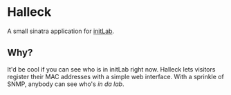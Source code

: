 # Halleck

A small sinatra application for [initLab](http://initlab.org).

## Why?

It'd be cool if you can see who is in initLab right now. Halleck lets visitors
register their MAC addresses with a simple web interface. With a sprinkle of
SNMP, anybody can see who's *in da lab*.
